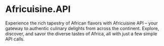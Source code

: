 # Africuisine.API
Experience the rich tapestry of African flavors with Africuisine API – your gateway to authentic culinary delights from across the continent. Explore, discover, and savor the diverse tastes of Africa, all with just a few simple API calls.
